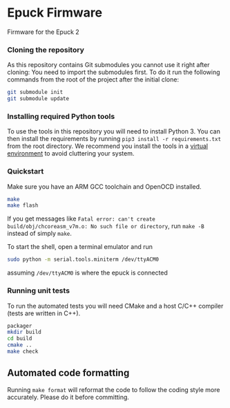 Epuck Firmware
==============
Firmware for the Epuck 2

### Cloning the repository

As this repository contains Git submodules you cannot use it right after cloning: You need to import the submodules first.
To do it run the following commands from the root of the project after the initial clone:

```bash
git submodule init
git submodule update
```

### Installing required Python tools

To use the tools in this repository you will need to install Python 3.
You can then install the requirements by running `pip3 install -r requirements.txt` from the root directory.
We recommend you install the tools in a [virtual environment][virtualenv] to avoid cluttering your system.


### Quickstart
Make sure you have an ARM GCC toolchain and OpenOCD installed.

```bash
make
make flash
```

If you get messages like `Fatal error: can't create build/obj/chcoreasm_v7m.o: No such file or directory`, run `make -B` instead of simply `make`.

To start the shell, open a terminal emulator and run

```bash
sudo python -m serial.tools.miniterm /dev/ttyACM0
```
 assuming `/dev/ttyACM0` is where the epuck is connected

### Running unit tests
To run the automated tests you will need CMake and a host C/C++ compiler (tests are written in C++).

```bash
packager
mkdir build
cd build
cmake ..
make check
```

## Automated code formatting
Running `make format` will reformat the code to follow the coding style more accurately.
Please do it before committing.


[virtualenv]: http://docs.python-guide.org/en/latest/dev/virtualenvs/
